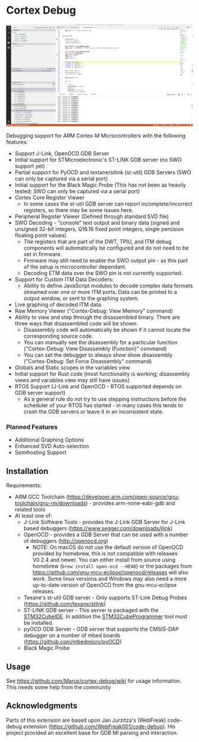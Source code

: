 # Cortex Debug

![Visual Studio Code with Cortex-Debug Installed](./images/vs-code-screenshot.png)

Debugging support for ARM Cortex-M Microcontrollers with the following features:

* Support J-Link, OpenOCD GDB Server
* Initial support for STMicroelectronic's ST-LINK GDB server (no SWO support yet)
* Partial support for PyOCD and textane/stlink (st-util) GDB Servers (SWO can only be captured via a serial port)
* Initial support for the Black Magic Probe (This has not been as heavily tested; SWO can only be captured via a serial port)
* Cortex Core Register Viewer
    * In some cases the st-util GDB server can report incomplete/incorrect registers, so there may be some issues here.
* Peripheral Register Viewer (Defined through standard SVD file)
* SWO Decoding - "console" text output and binary data (signed and unsigned 32-bit integers, Q16.16 fixed point integers, single percision floating point values)
    * The registers that are part of the DWT, TPIU, and ITM debug components will automatically be configured and do not need to be set in firmware.
    * Firmware may still need to enable the SWO output pin - as this part of the setup is microcontroller dependant.
    * Decoding ETM data over the SWO pin is not currently supported.
* Support for Custom ITM Data Decoders:
    * Ability to define JavaScript modules to decode complex data formats streamed over one or more ITM ports. Data can be printed to a output window, or sent to the graphing system.
* Live graphing of decoded ITM data.
* Raw Memory Viewer ("Cortex-Debug: View Memory" command)
* Ability to view and step through the disassembled binary. There are three ways that disassembled code will be shown:
    * Disassembly code will automatically be shown if it cannot locate the corresponding source code.
    * You can manually see the disassembly for a particular function ("Cortex-Debug: View Disassembly (Function)" command)
    * You can set the debugger to always show show disassembly ("Cortex-Debug: Set Force Disassembly" command)
* Globals and Static scopes in the variables view
* Initial support for Rust code (most functionality is working; disassembly views and variables view may still have issues)
* RTOS Support (J-Link and OpenOCD - RTOS supported depends on GDB server support)
    * As a general rule do not try to use stepping instructions before the scheduler of your RTOS has started - in many cases this tends to crash the GDB servers or leave it in an inconsistent state.


### Planned Features

* Additional Graphing Options
* Enhanced SVD Auto-selection
* Semihosting Support

## Installation

Requirements:

* ARM GCC Toolchain (https://developer.arm.com/open-source/gnu-toolchain/gnu-rm/downloads) - provides arm-none-eabi-gdb and related tools
* At least one of:
    * J-Link Software Tools - provides the J-Link GDB Server for J-Link based debuggers (https://www.segger.com/downloads/jlink)
    * OpenOCD - provides a GDB Server that can be used with a number of debuggers (http://openocd.org)
        * NOTE: On macOS do not use the default version of OpenOCD provided by homebrew, this is not compatible with releases V0.2.4 and newer. You can either install from source using homebrew (`brew install open-ocd --HEAD`) or the packages from https://github.com/gnu-mcu-eclipse/openocd/releases will also work. Some linux versions and Windows may also need a more up-to-date version of OpenOCD from the gnu-mcu-eclipse releases.
    * Texane's st-util GDB server - Only supports ST-Link Debug Probes (https://github.com/texane/stlink)
    * ST-LINK GDB server - This server is packaged with the [STM32CubeIDE](https://www.st.com/en/development-tools/stm32cubeide.html). In addition the [STM32CubeProgrammer](https://www.st.com/en/development-tools/stm32cubeprog.html) tool must be installed.
    * pyOCD GDB Server - GDB server that supports the CMSIS-DAP debugger on a number of mbed boards (https://github.com/mbedmicro/pyOCD)
    * Black Magic Probe

## Usage

See https://github.com/Marus/cortex-debug/wiki for usage information. This needs some help from the community

## Acknowledgments

Parts of this extension are based upon Jan Jurzitza's (WebFreak) code-debug extension (https://github.com/WebFreak001/code-debug). His project provided an excellent base for GDB MI parsing and interaction.
